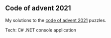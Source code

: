 ## Code of advent 2021
My solutions to the [code of advent 2021](https://adventofcode.com/2021) puzzles. 

Tech: C# .NET console application 